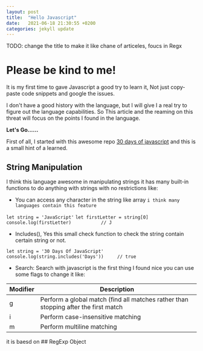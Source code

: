 ```yaml
---
layout: post
title:  "Hello Javascript"
date:   2021-06-18 21:30:55 +0200
categories: jekyll update
---
```

TODO: change the title to make it like chane of articeles, foucs in Regx

# Please be kind to me!
It is my first time to gave Javascript a good try to learn it, Not just copy-paste code snippets and google the issues.

I don't have a good history with the language, but I will give I a real try to figure out the language capabilities.
So This article and the reaming on this threat will focus on the points I found in the language.

**Let's Go......**

First of all, I started with this awesome repo [30 days of javascript](https://github.com/Asabeneh/30-Days-Of-JavaScript) and this is a small hint of a learned.

## String Manipulation
I think this language awesome in manipulating strings it has many built-in functions to do anything with strings with no restrictions like:

 - You can access any character in the string like array `i think many languages contain this feature` 
 
`let string = 'JavaScript'`
`let firstLetter = string[0] `
`console.log(firstLetter)           // J`
 

 - Includes(), Yes this small check function to check the string contain certain string or not.

`let string = '30 Days Of JavaScript' `
`console.log(string.includes('Days'))     // true `
     

 - Search:
Search with javascript is the first thing I found nice you can use some flags to change it like: 

| Modifier | Description |
| ------ | ------ |
| g | Perform a global match (find all matches rather than stopping after the first match |
| i | Perform case-insensitive matching |
| m | Perform multiline matching |  
 

it is baesd on ## RegExp Object 